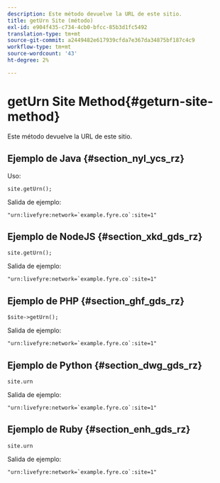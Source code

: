 ```yaml
---
description: Este método devuelve la URL de este sitio.
title: getUrn Site (método)
exl-id: e904f435-c734-4cb0-bfcc-85b3d1fc5492
translation-type: tm+mt
source-git-commit: a2449482e617939cfda7e367da34875bf187c4c9
workflow-type: tm+mt
source-wordcount: '43'
ht-degree: 2%

---
```


# getUrn Site Method{#geturn-site-method}

Este método devuelve la URL de este sitio.

## Ejemplo de Java {#section_nyl_ycs_rz}

Uso:

```
site.getUrn();
```

Salida de ejemplo:

```
"urn:livefyre:network=`example.fyre.co`:site=1" 
```

## Ejemplo de NodeJS {#section_xkd_gds_rz}

```
site.getUrn(); 
```

Salida de ejemplo:

```
"urn:livefyre:network=`example.fyre.co`:site=1" 
```

## Ejemplo de PHP {#section_ghf_gds_rz}

```
$site->getUrn(); 
```

Salida de ejemplo:

```
"urn:livefyre:network=`example.fyre.co`:site=1" 
```

## Ejemplo de Python {#section_dwg_gds_rz}

```
site.urn 
```

Salida de ejemplo:

```
"urn:livefyre:network=`example.fyre.co`:site=1" 
```

## Ejemplo de Ruby {#section_enh_gds_rz}

```
site.urn 
```

Salida de ejemplo:

```
"urn:livefyre:network=`example.fyre.co`:site=1"
```
